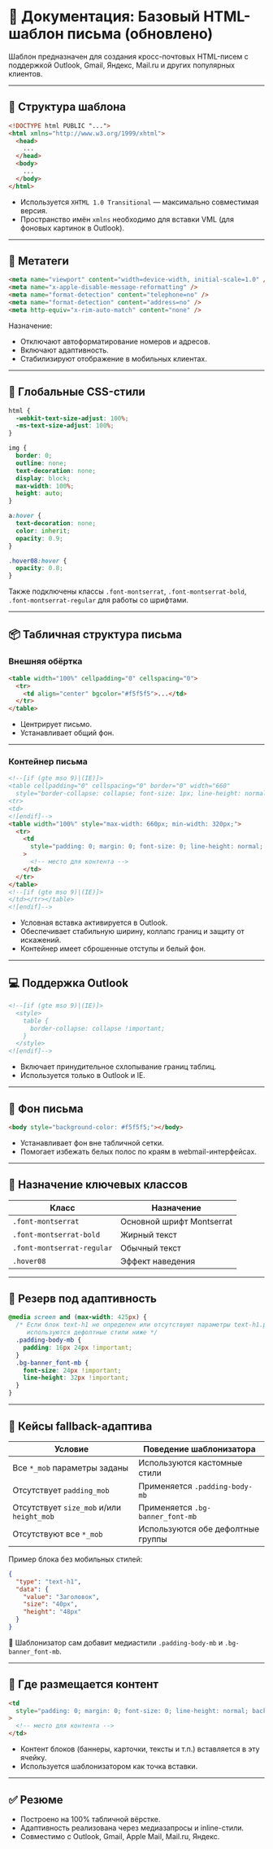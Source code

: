 # 📧 Документация: Базовый HTML-шаблон письма (обновлено)

Шаблон предназначен для создания кросс-почтовых HTML-писем с поддержкой Outlook, Gmail, Яндекс, Mail.ru и других популярных клиентов.

---

## 🔧 Структура шаблона

```html
<!DOCTYPE html PUBLIC "...">
<html xmlns="http://www.w3.org/1999/xhtml">
  <head>
    ...
  </head>
  <body>
    ...
  </body>
</html>
```

- Используется `XHTML 1.0 Transitional` — максимально совместимая версия.
- Пространство имён `xmlns` необходимо для вставки VML (для фоновых картинок в Outlook).

---

## 🧠 Метатеги

```html
<meta name="viewport" content="width=device-width, initial-scale=1.0" />
<meta name="x-apple-disable-message-reformatting" />
<meta name="format-detection" content="telephone=no" />
<meta name="format-detection" content="address=no" />
<meta http-equiv="x-rim-auto-match" content="none" />
```

Назначение:

- Отключают автоформатирование номеров и адресов.
- Включают адаптивность.
- Стабилизируют отображение в мобильных клиентах.

---

## 🎨 Глобальные CSS-стили

```css
html {
  -webkit-text-size-adjust: 100%;
  -ms-text-size-adjust: 100%;
}

img {
  border: 0;
  outline: none;
  text-decoration: none;
  display: block;
  max-width: 100%;
  height: auto;
}

a:hover {
  text-decoration: none;
  color: inherit;
  opacity: 0.9;
}

.hover08:hover {
  opacity: 0.8;
}
```

Также подключены классы `.font-montserrat`, `.font-montserrat-bold`, `.font-montserrat-regular` для работы со шрифтами.

---

## 📦 Табличная структура письма

### Внешняя обёртка

```html
<table width="100%" cellpadding="0" cellspacing="0">
  <tr>
    <td align="center" bgcolor="#f5f5f5">...</td>
  </tr>
</table>
```

- Центрирует письмо.
- Устанавливает общий фон.

---

### Контейнер письма

```html
<!--[if (gte mso 9)|(IE)]>
<table cellpadding="0" cellspacing="0" border="0" width="660"
  style="border-collapse: collapse; font-size: 1px; line-height: normal; width: 660px;">
<tr>
<td>
<![endif]-->
<table width="100%" style="max-width: 660px; min-width: 320px;">
  <tr>
    <td
      style="padding: 0; margin: 0; font-size: 0; line-height: normal; background-color: #ffffff;"
    >
      <!-- место для контента -->
    </td>
  </tr>
</table>
<!--[if (gte mso 9)|(IE)]>
</td></tr></table>
<![endif]-->
```

- Условная вставка активируется в Outlook.
- Обеспечивает стабильную ширину, коллапс границ и защиту от искажений.
- Контейнер имеет сброшенные отступы и белый фон.

---

## 💻 Поддержка Outlook

```html
<!--[if (gte mso 9)|(IE)]>
  <style>
    table {
      border-collapse: collapse !important;
    }
  </style>
<![endif]-->
```

- Включает принудительное схлопывание границ таблиц.
- Используется только в Outlook и IE.

---

## 🌈 Фон письма

```html
<body style="background-color: #f5f5f5;"></body>
```

- Устанавливает фон вне табличной сетки.
- Помогает избежать белых полос по краям в webmail-интерфейсах.

---

## 📁 Назначение ключевых классов

| Класс                      | Назначение                |
| -------------------------- | ------------------------- |
| `.font-montserrat`         | Основной шрифт Montserrat |
| `.font-montserrat-bold`    | Жирный текст              |
| `.font-montserrat-regular` | Обычный текст             |
| `.hover08`                 | Эффект наведения          |

---

## 🧩 Резерв под адаптивность

```css
@media screen and (max-width: 425px) {
  /* Если блок text-h1 не определен или отсутствуют параметры text-h1.padding_mob, size_mob, height_mob —
     используются дефолтные стили ниже */
  .padding-body-mb {
    padding: 16px 24px !important;
  }
  .bg-banner_font-mb {
    font-size: 24px !important;
    line-height: 32px !important;
  }
}
```

---

## 🧪 Кейсы fallback-адаптива

| Условие                                   | Поведение шаблонизатора           |
| ----------------------------------------- | --------------------------------- |
| Все `*_mob` параметры заданы              | Используются кастомные стили      |
| Отсутствует `padding_mob`                 | Применяется `.padding-body-mb`    |
| Отсутствует `size_mob` и/или `height_mob` | Применяется `.bg-banner_font-mb`  |
| Отсутствуют все `*_mob`                   | Используются обе дефолтные группы |

Пример блока без мобильных стилей:

```json
{
  "type": "text-h1",
  "data": {
    "value": "Заголовок",
    "size": "40px",
    "height": "48px"
  }
}
```

🧠 Шаблонизатор сам добавит медиастили `.padding-body-mb` и `.bg-banner_font-mb`.

---

## 🚧 Где размещается контент

```html
<td
  style="padding: 0; margin: 0; font-size: 0; line-height: normal; background-color: #ffffff;"
>
  <!-- место для контента -->
</td>
```

- Контент блоков (баннеры, карточки, тексты и т.п.) вставляется в эту ячейку.
- Используется шаблонизатором как точка вставки.

---

## ✅ Резюме

- Построено на 100% табличной вёрстке.
- Адаптивность реализована через медиазапросы и inline-стили.
- Совместимо с Outlook, Gmail, Apple Mail, Mail.ru, Яндекс.
